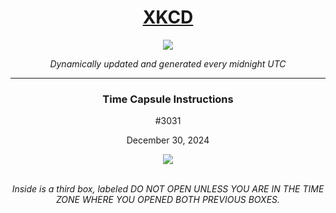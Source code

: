 
<h1 align="center"><a href="https://xkcd.com">XKCD</a></h1>
<div align="center">
    <img src="https://img.shields.io/github/last-commit/ShashashankThakur/XKCD?label=last%20updated" />
</div>

<p align="center"><i>Dynamically updated and generated every midnight UTC</i></p>
<hr>
<div align="center">
    <h3><strong>Time Capsule Instructions</strong></h3>
    <p>#3031</p>
    <p>December 30, 2024</p>
    <img src="https://imgs.xkcd.com/comics/time_capsule_instructions.png">
    <br></br>
    <p><i>Inside is a third box, labeled DO NOT OPEN UNLESS YOU ARE IN THE TIME ZONE WHERE YOU OPENED BOTH PREVIOUS BOXES.</i></p>
</div>
